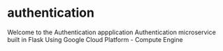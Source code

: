 # authentication
Welcome to the Authentication appplication
Authentication microservice built in Flask
Using Google Cloud Platform - Compute Engine
